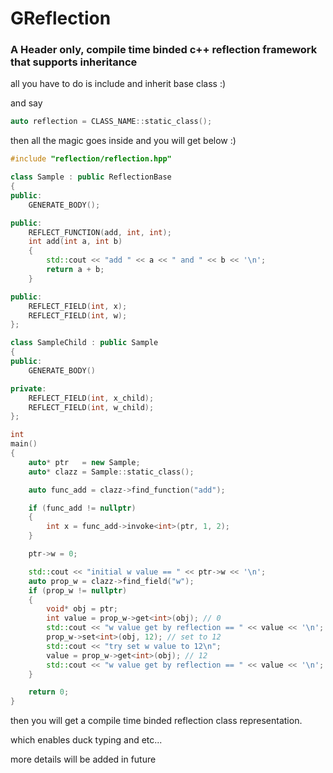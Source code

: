 # GReflection 

### A Header only, compile time binded c++ reflection framework that supports inheritance



all you have to do is include and inherit base class :) 

and say 
```c++ 
auto reflection = CLASS_NAME::static_class(); 
```

then all the magic goes inside and you will get below :)

``` c++
#include "reflection/reflection.hpp"

class Sample : public ReflectionBase
{
public:
    GENERATE_BODY();

public:
    REFLECT_FUNCTION(add, int, int);
    int add(int a, int b)
    {
        std::cout << "add " << a << " and " << b << '\n';
        return a + b;
    }

public:
    REFLECT_FIELD(int, x);
    REFLECT_FIELD(int, w);
};

class SampleChild : public Sample 
{
public:
    GENERATE_BODY()

private:
    REFLECT_FIELD(int, x_child);
    REFLECT_FIELD(int, w_child);
};

int
main()
{
    auto* ptr   = new Sample;
    auto* clazz = Sample::static_class();

    auto func_add = clazz->find_function("add");

    if (func_add != nullptr)
    {
        int x = func_add->invoke<int>(ptr, 1, 2);
    }

    ptr->w = 0;

    std::cout << "initial w value == " << ptr->w << '\n';
    auto prop_w = clazz->find_field("w");
    if (prop_w != nullptr)
    {
        void* obj = ptr;
        int value = prop_w->get<int>(obj); // 0
        std::cout << "w value get by reflection == " << value << '\n';
        prop_w->set<int>(obj, 12); // set to 12
        std::cout << "try set w value to 12\n";
        value = prop_w->get<int>(obj); // 12
        std::cout << "w value get by reflection == " << value << '\n';
    }

    return 0;
}
```

then you will get a compile time binded reflection class representation.

which enables duck typing and etc...

more details will be added in future
